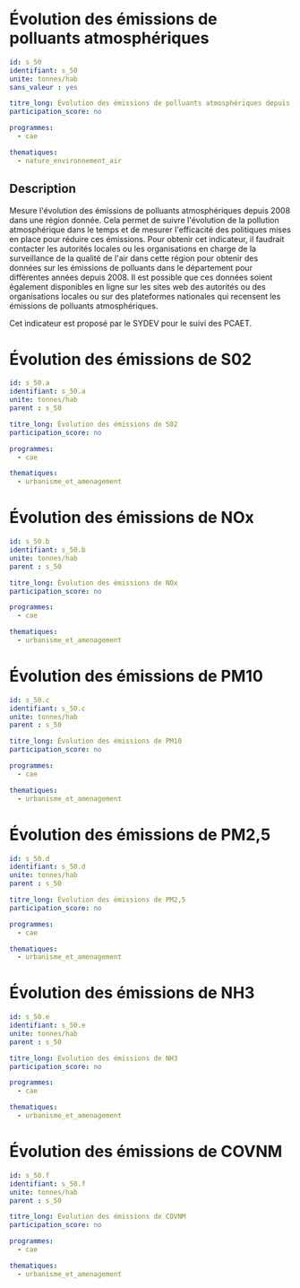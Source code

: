 

# Évolution des émissions de polluants atmosphériques

```yaml
id: s_50
identifiant: s_50
unite: tonnes/hab
sans_valeur : yes

titre_long: Évolution des émissions de polluants atmosphériques depuis 2008
participation_score: no

programmes:
  - cae

thematiques:
  - nature_environnement_air
```
## Description
Mesure l'évolution des émissions de polluants atmosphériques depuis 2008 dans une région donnée. Cela permet de suivre l'évolution de la pollution atmosphérique dans le temps et de mesurer l'efficacité des politiques mises en place pour réduire ces émissions. Pour obtenir cet indicateur, il faudrait contacter les autorités locales ou les organisations en charge de la surveillance de la qualité de l'air dans cette région pour obtenir des données sur les émissions de polluants dans le département pour différentes années depuis 2008. Il est possible que ces données soient également disponibles en ligne sur les sites web des autorités ou des organisations locales ou sur des plateformes nationales qui recensent les émissions de polluants atmosphériques.

Cet indicateur est proposé par le SYDEV pour le suivi des PCAET.

# Évolution des émissions de S02
```yaml
id: s_50.a
identifiant: s_50.a
unite: tonnes/hab
parent : s_50

titre_long: Évolution des émissions de S02
participation_score: no

programmes:
  - cae

thematiques:
  - urbanisme_et_amenagement
```
# Évolution des émissions de NOx
```yaml
id: s_50.b
identifiant: s_50.b
unite: tonnes/hab
parent : s_50

titre_long: Évolution des émissions de NOx
participation_score: no

programmes:
  - cae

thematiques:
  - urbanisme_et_amenagement
```
# Évolution des émissions de PM10
```yaml
id: s_50.c
identifiant: s_50.c
unite: tonnes/hab
parent : s_50

titre_long: Évolution des émissions de PM10
participation_score: no

programmes:
  - cae

thematiques:
  - urbanisme_et_amenagement
```
# Évolution des émissions de PM2,5
```yaml
id: s_50.d
identifiant: s_50.d
unite: tonnes/hab
parent : s_50

titre_long: Évolution des émissions de PM2,5
participation_score: no

programmes:
  - cae

thematiques:
  - urbanisme_et_amenagement
```
# Évolution des émissions de NH3
```yaml
id: s_50.e
identifiant: s_50.e
unite: tonnes/hab
parent : s_50

titre_long: Évolution des émissions de NH3
participation_score: no

programmes:
  - cae

thematiques:
  - urbanisme_et_amenagement
```
# Évolution des émissions de COVNM
```yaml
id: s_50.f
identifiant: s_50.f
unite: tonnes/hab
parent : s_50

titre_long: Évolution des émissions de COVNM
participation_score: no

programmes:
  - cae

thematiques:
  - urbanisme_et_amenagement
```
